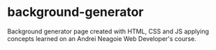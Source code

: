 # background-generator
Background generator page created with HTML, CSS and JS applying concepts learned on an Andrei Neagoie Web Developer's course.
